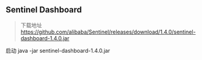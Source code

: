 Sentinel Dashboard
- 

>下载地址 https://github.com/alibaba/Sentinel/releases/download/1.4.0/sentinel-dashboard-1.4.0.jar

启动 java -jar sentinel-dashboard-1.4.0.jar
